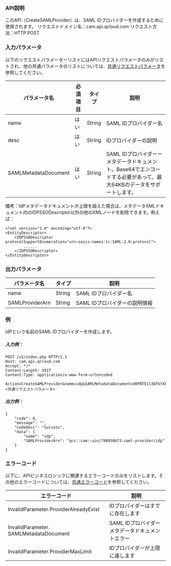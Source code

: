 ### API説明

このAPI（CreateSAMLProvider）は、SAML IDプロバイダーを作成するために使用されます。
リクエストドメイン名：cam.api.qcloud.com
リクエスト方法：HTTP POST

### 入力パラメータ

以下のリクエストパラメーターリストにはAPIリクエストパラメータのみがリストされ、他の共通パラメータのリストについては、[共通リクエストパラメータ](https://cloud.tencent.com/document/api/213/15692)を参照してください。

| パラメータ名 | 必須項目 | タイプ | 説明 |
|---------|---------|---------|---------|
| name | はい | String | SAML IDプロバイダー名 |
| desc | はい | String | IDプロバイダーの説明 |
| SAMLMetadataDocument | はい | String | SAML IDプロバイダーーメタデータドキュメント。Base64でエンコードする必要があって、最大64KBのデータをサポートします。 |

備考：IdPメタデータドキュメントが上限を超えた場合は、メタデータXMLドキュメント内のIDPSSODescriptor以外の他のXMLノードを削除できます。例えば：

```
<?xml version="1.0" encoding="utf-8"?>
<EntityDescriptor>
	<IDPSSODescriptor protocolSupportEnumeration="urn:oasis:names:tc:SAML:2.0:protocol">
		......
	</IDPSSODescriptor>
</EntityDescriptor>
```

### 出力パラメータ

| パラメータ名 | タイプ | 説明 |
|---------|---------|---------|
| name | String | SAML IDプロバイダー名 |
| SAMLProviderArn | String | SAML IDプロバイダーの説明情報 |

### 例

IdPという名前のSAML IDプロバイダーを作成します。

##### 入力例：

```
POST /v2/index.php HTTP/1.1
Host: cam.api.qcloud.com
Accept: */*
Content-Length: 3927
Content-Type: application/x-www-form-urlencoded

Action=CreateSAMLProvider&name=idp&SAMLMetadataDocument=U0FNTE1ldGFkYXRhRG9jdW1lbnQ&desc=descriptor&<共通リクエストパラメータ>
```
##### 出力例：

```
{
    "code": 0,
    "message": "",
    "codeDesc": "Success",
    "data": {
        "name": "idp",
        "SAMLProviderArn": "qcs::cam::uin/798950673:saml-provider/idp"
    }
}

```

### エラーコード
以下に、APIビジネスロジックに関連するエラーコードのみをリストします。その他のエラーコードについては、[共通エラーコード](https://cloud.tencent.com/document/api/213/15694#.E5.85.AC.E5.85.B1.E9.94.99.E8.AF.AF.E7.A0.81)を参照してください。

| エラーコード | 説明 |
|---------|---------|
| InvalidParameter.ProviderAlreadyExist | IDプロバイダーはすでに存在します |
| InvalidParameter. SAMLMetadataDocument | SAML IDプロバイダーメタデータドキュメントエラー |
| InvalidParameter.ProviderMaxLimit | IDプロバイダーが上限に達します |
